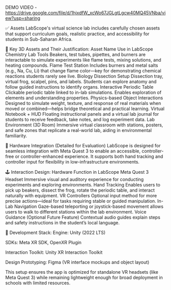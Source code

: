 DEMO VIDEO - https://drive.google.com/file/d/1hjxdfW_xcWo67JGLgtLgcw40MQ45VNba/view?usp=sharing

✅ Assets
LabScope's virtual science lab includes carefully chosen assets that support curriculum goals, realistic practice, and accessibility for students in Sub-Saharan Africa.

🔧 Key 3D Assets and Their Justification:
Asset Name	Use in LabScope
Chemistry Lab Tools	Beakers, test tubes, pipettes, and burners are interactable to simulate experiments like flame tests, mixing solutions, and heating compounds.
Flame Test Station	Includes burners and metal salts (e.g., Na, Cu, Li) that change flame color—key for demonstrating chemical reactions students rarely see live.
Biology Dissection Setup	Dissection tray, virtual frog, scalpel, pins, and labels. Students can explore anatomy and follow guided instructions to identify organs.
Interactive Periodic Table	Clickable periodic table linked to in-lab simulations. Enables exploration of elements and understanding properties.
Physics-based Object Interactions	Designed to simulate weight, texture, and response of real materials when moved or combined—helps bridge theoretical and practical learning.
Virtual Notebook + HUD	Floating instructional panels and a virtual lab journal for students to receive feedback, take notes, and log experiment data.
Lab Environment (3D Room)	Immersive virtual classroom with stations, posters, and safe zones that replicate a real-world lab, aiding in environmental familiarity.

🧠 Hardware Integration (Detailed for Evaluation)
LabScope is designed for seamless integration with Meta Quest 3 to enable an accessible, controller-free or controller-enhanced experience. It supports both hand tracking and controller input for flexibility in low-infrastructure environments.

🕹️ Interaction Design:
Hardware	Function in LabScope
Meta Quest 3 Headset	Immersive visual and auditory experience for conducting experiments and exploring environments.
Hand Tracking	Enables users to pick up beakers, dissect the frog, rotate the periodic table, and interact naturally with equipment.
VR Controllers	Optional input method for more precise actions—ideal for tasks requiring stable or guided manipulation.
In-Lab Navigation	Gaze-based teleporting or joystick-based movement allows users to walk to different stations within the lab environment.
Voice Guidance (Optional Future Feature)	Contextual audio guides explain steps and safety instructions in the student’s local language.

🧰 Development Stack:
Engine: Unity (2022 LTS)

SDKs: Meta XR SDK, OpenXR Plugin

Interaction Toolkit: Unity XR Interaction Toolkit

Design Prototyping: Figma (VR interface mockups and object layout)

This setup ensures the app is optimized for standalone VR headsets (like Meta Quest 3) while remaining lightweight enough for broad deployment in schools with limited resources.
